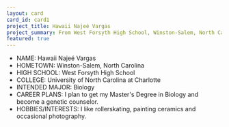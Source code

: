 ```yaml
---
layout: card
card_id: card1
project_title: Hawaii Najeé Vargas
project_summary: From West Forsyth High School, Winston-Salem, North Carolina to study Biology at University of North Carolina at Charlotte.
featured: true
---
```

<!--Featured cards can be written in HTML or markdown -->
- NAME: Hawaii Najeé Vargas 
- HOMETOWN: Winston-Salem, North Carolina 
- HIGH SCHOOL: West Forsyth High School 
- COLLEGE: University of North Carolina at Charlotte 
- INTENDED MAJOR: Biology
- CAREER PLANS:
I plan to get my Master's Degree in Biology and become a genetic counselor.
- HOBBIES/INTERESTS:
I like rollerskating, painting ceramics and occasional photography.
